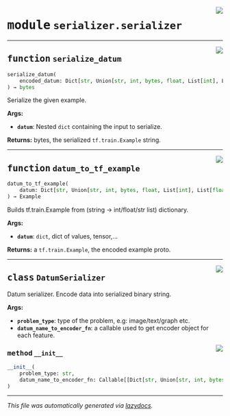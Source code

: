 <!-- markdownlint-disable -->

<a href="../../datum/serializer/serializer.py#L0"><img align="right" style="float:right;" src="https://img.shields.io/badge/-source-cccccc?style=flat-square"></a>

# <kbd>module</kbd> `serializer.serializer`





---

<a href="../../datum/serializer/serializer.py#L54"><img align="right" style="float:right;" src="https://img.shields.io/badge/-source-cccccc?style=flat-square"></a>

## <kbd>function</kbd> `serialize_datum`

```python
serialize_datum(
    encoded_datum: Dict[str, Union[str, int, bytes, float, List[int], List[float], List[str], ndarray]]
) → bytes
```

Serialize the given example. 



**Args:**
 
 - <b>`datum`</b>:  Nested `dict` containing the input to serialize. 



**Returns:**
 bytes, the serialized `tf.train.Example` string. 


---

<a href="../../datum/serializer/serializer.py#L67"><img align="right" style="float:right;" src="https://img.shields.io/badge/-source-cccccc?style=flat-square"></a>

## <kbd>function</kbd> `datum_to_tf_example`

```python
datum_to_tf_example(
    datum: Dict[str, Union[str, int, bytes, float, List[int], List[float], List[str], ndarray]]
) → Example
```

Builds tf.train.Example from (string -> int/float/str list) dictionary. 



**Args:**
 
 - <b>`datum`</b>:  `dict`, dict of values, tensor,... 



**Returns:**
 a `tf.train.Example`, the encoded example proto. 


---

<a href="../../datum/serializer/serializer.py#L25"><img align="right" style="float:right;" src="https://img.shields.io/badge/-source-cccccc?style=flat-square"></a>

## <kbd>class</kbd> `DatumSerializer`
Datum serializer. Encode data into serialized binary string. 



**Args:**
 
 - <b>`problem_type`</b>:  type of the problem, e.g: image/text/graph etc. 
 - <b>`datum_name_to_encoder_fn`</b>:  a callable used to get encoder object for each feature. 

<a href="../../datum/serializer/serializer.py#L33"><img align="right" style="float:right;" src="https://img.shields.io/badge/-source-cccccc?style=flat-square"></a>

### <kbd>method</kbd> `__init__`

```python
__init__(
    problem_type: str,
    datum_name_to_encoder_fn: Callable[[Dict[str, Union[str, int, bytes, float, List[int], List[float], List[str], ndarray]], str], Dict[str, Encoder]] = None
)
```











---

_This file was automatically generated via [lazydocs](https://github.com/ml-tooling/lazydocs)._
